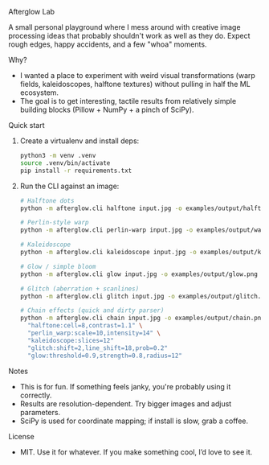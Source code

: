 Afterglow Lab

A small personal playground where I mess around with creative image processing ideas that probably shouldn't work as well as they do. Expect rough edges, happy accidents, and a few "whoa" moments.

Why?
- I wanted a place to experiment with weird visual transformations (warp fields, kaleidoscopes, halftone textures) without pulling in half the ML ecosystem.
- The goal is to get interesting, tactile results from relatively simple building blocks (Pillow + NumPy + a pinch of SciPy).

Quick start
1) Create a virtualenv and install deps:

   ```bash
   python3 -m venv .venv
   source .venv/bin/activate
   pip install -r requirements.txt
   ```

2) Run the CLI against an image:

   ```bash
   # Halftone dots
   python -m afterglow.cli halftone input.jpg -o examples/output/halftone.png --cell 10 --contrast 1.2

   # Perlin-style warp
   python -m afterglow.cli perlin-warp input.jpg -o examples/output/warp.png --scale 12 --intensity 18

   # Kaleidoscope
   python -m afterglow.cli kaleidoscope input.jpg -o examples/output/kale.png --slices 8 --radius 0.95

   # Glow / simple bloom
   python -m afterglow.cli glow input.jpg -o examples/output/glow.png --threshold 0.88 --strength 0.9 --radius 10

   # Glitch (aberration + scanlines)
   python -m afterglow.cli glitch input.jpg -o examples/output/glitch.png --shift 2 --line-shift 18 --prob 0.2

   # Chain effects (quick and dirty parser)
   python -m afterglow.cli chain input.jpg -o examples/output/chain.png \
     "halftone:cell=8,contrast=1.1" \
     "perlin_warp:scale=10,intensity=14" \
     "kaleidoscope:slices=12"
     "glitch:shift=2,line_shift=18,prob=0.2"
     "glow:threshold=0.9,strength=0.8,radius=12"
   ```

Notes
- This is for fun. If something feels janky, you're probably using it correctly.
- Results are resolution-dependent. Try bigger images and adjust parameters.
- SciPy is used for coordinate mapping; if install is slow, grab a coffee.

License
- MIT. Use it for whatever. If you make something cool, I’d love to see it.
